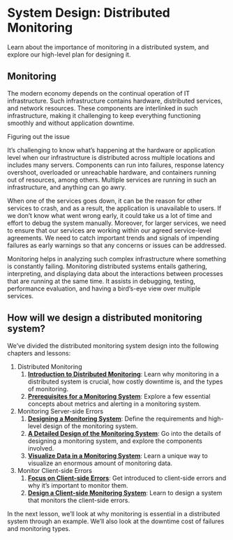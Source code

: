 # System Design: Distributed Monitoring

Learn about the importance of monitoring in a distributed system, and explore our high-level plan for designing it.

## Monitoring

The modern economy depends on the continual operation of IT infrastructure. Such infrastructure contains hardware, distributed services, and network resources. These components are interlinked in such infrastructure, making it challenging to keep everything functioning smoothly and without application downtime.

Figuring out the issue

It’s challenging to know what’s happening at the hardware or application level when our infrastructure is distributed across multiple locations and includes many servers. Components can run into failures, response latency overshoot, overloaded or unreachable hardware, and containers running out of resources, among others. Multiple services are running in such an infrastructure, and anything can go awry.

When one of the services goes down, it can be the reason for other services to crash, and as a result, the application is unavailable to users. If we don’t know what went wrong early, it could take us a lot of time and effort to debug the system manually. Moreover, for larger services, we need to ensure that our services are working within our agreed service-level agreements. We need to catch important trends and signals of impending failures as early warnings so that any concerns or issues can be addressed.

Monitoring helps in analyzing such complex infrastructure where something is constantly failing. Monitoring distributed systems entails gathering, interpreting, and displaying data about the interactions between processes that are running at the same time. It assists in debugging, testing, performance evaluation, and having a bird’s-eye view over multiple services.

## How will we design a distributed monitoring system?

We’ve divided the distributed monitoring system design into the following chapters and lessons:

1. Distributed Monitoring
   1. [**Introduction to Distributed Monitoring**](https://www.educative.io/collection/page/10370001/4941429335392256/4721220683038720): Learn why monitoring in a distributed system is crucial, how costly downtime is, and the types of monitoring.
   2. [**Prerequisites for a Monitoring System**](https://www.educative.io/collection/page/10370001/4941429335392256/6071737539624960): Explore a few essential concepts about metrics and alerting in a monitoring system.
2. Monitoring Server-side Errors
   1. [**Designing a Monitoring System**](https://www.educative.io/collection/page/10370001/4941429335392256/5485445638520832): Define the requirements and high-level design of the monitoring system.
   2. [**A Detailed Design of the Monitoring System**](https://www.educative.io/collection/page/10370001/4941429335392256/6718061809238016): Go into the details of designing a monitoring system, and explore the components involved.
   3. [**Visualize Data in a Monitoring System**](https://www.educative.io/collection/page/10370001/4941429335392256/5232629720285184): Learn a unique way to visualize an enormous amount of monitoring data.
3. Monitor Client-side Errors
   1. [**Focus on Client-side Errors**](https://www.educative.io/collection/page/10370001/4941429335392256/4768611427680256): Get introduced to client-side errors and why it’s important to monitor them.
   2. [**Design a Client-side Monitoring System**](https://www.educative.io/collection/page/10370001/4941429335392256/4769741293486080): Learn to design a system that monitors the client-side errors.

In the next lesson, we’ll look at why monitoring is essential in a distributed system through an example. We’ll also look at the downtime cost of failures and monitoring types.
